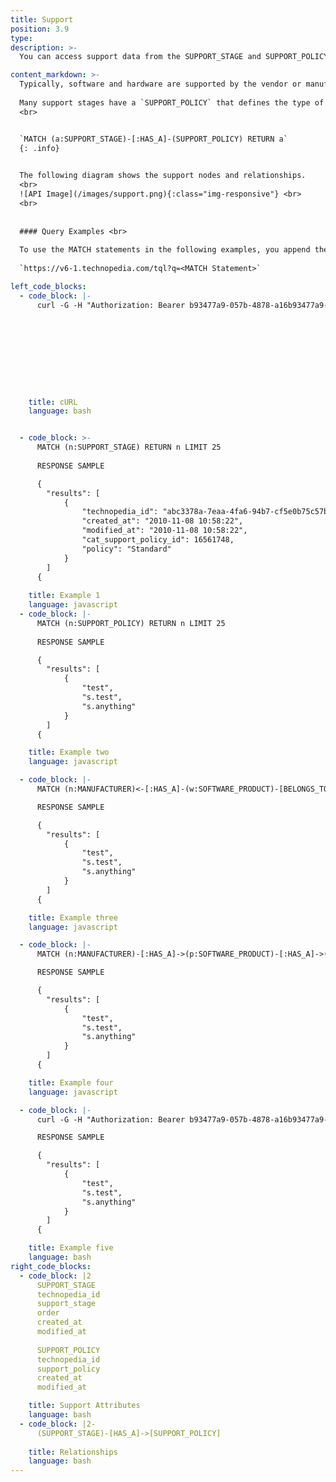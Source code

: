```yaml
---
title: Support
position: 3.9
type: 
description: >-
  You can access support data from the SUPPORT_STAGE and SUPPORT_POLICY nodes, which are connected to Software and Hardware.

content_markdown: >-
  Typically, software and hardware are supported by the vendor or manufacturer. In Technopedia, this support is identified in the `SUPPORT_STAGE` node, which refers to the type of support. The definition attribute provides more detailed information about applicability and timelines.
 
  Many support stages have a `SUPPORT_POLICY` that defines the type of policy, such as standard or Open Source. 
  <br>


  `MATCH (a:SUPPORT_STAGE)-[:HAS_A]-(SUPPORT_POLICY) RETURN a`
  {: .info}
   

  The following diagram shows the support nodes and relationships.
  <br>
  ![API Image](/images/support.png){:class="img-responsive"} <br> 
  <br>
    
 
  #### Query Examples <br>
    
  To use the MATCH statements in the following examples, you append the MATCH statement to the following tql endpoint and run a GET request from a API client or use cURL. <br>
  
  `https://v6-1.technopedia.com/tql?q=<MATCH Statement>`

left_code_blocks:
  - code_block: |-
      curl -G -H "Authorization: Bearer b93477a9-057b-4878-a16b93477a9-057b-4878-a16f-d7f7d1f27a7af-d7f7d1f27a7a" "https://v6.technopedia.com/tql" --data-urlencode' "q=MATCH (h:SUPPORT_STAGE) RETURN h.stage"










    title: cURL 
    language: bash


  - code_block: >-
      MATCH (n:SUPPORT_STAGE) RETURN n LIMIT 25
        
      RESPONSE SAMPLE

      {
        "results": [
            {
                "technopedia_id": "abc3378a-7eaa-4fa6-94b7-cf5e0b75c57b",
                "created_at": "2010-11-08 10:58:22",
                "modified_at": "2010-11-08 10:58:22",
                "cat_support_policy_id": 16561748,
                "policy": "Standard"
            }
        ]
      {      
          
    title: Example 1
    language: javascript
  - code_block: |-
      MATCH (n:SUPPORT_POLICY) RETURN n LIMIT 25
      
      RESPONSE SAMPLE

      {
        "results": [
            {
                "test",
                "s.test",
                "s.anything"
            }
        ]
      {  

    title: Example two
    language: javascript

  - code_block: |-
      MATCH (n:MANUFACTURER)<-[:HAS_A]-(w:SOFTWARE_PRODUCT)-[BELONGS_TO]->(v:CATEGORY_2) RETURN n, w, v

      RESPONSE SAMPLE

      {
        "results": [
            {
                "test",
                "s.test",
                "s.anything"
            }
        ]
      {  

    title: Example three
    language: javascript

  - code_block: |-
      MATCH (n:MANUFACTURER)-[:HAS_A]->(p:SOFTWARE_PRODUCT)-[:HAS_A]->(my_alias:SOFTWARE_VERSION) RETURN n, p, my_alias

      RESPONSE SAMPLE

      {
        "results": [
            {
                "test",
                "s.test",
                "s.anything"
            }
        ]
      {  

    title: Example four
    language: javascript

  - code_block: |-
      curl -G -H "Authorization: Bearer b93477a9-057b-4878-a16b93477a9-057b-4878-a16f-d7f7d1f27a7af-d7f7d1f27a7a" "https://v6.technopedia.com/tql" --data-urlencode' "q=MATCH (h:MANUFACTURER) RETURN h.manufacturer"

      RESPONSE SAMPLE

      {
        "results": [
            {
                "test",
                "s.test",
                "s.anything"
            }
        ]
      {   

    title: Example five
    language: bash
right_code_blocks:
  - code_block: |2
      SUPPORT_STAGE
      technopedia_id
      support_stage
      order
      created_at
      modified_at
      
      SUPPORT_POLICY
      technopedia_id
      support_policy
      created_at
      modified_at

    title: Support Attributes
    language: bash
  - code_block: |2-
      (SUPPORT_STAGE)-[HAS_A]->[SUPPORT_POLICY]
      
    title: Relationships
    language: bash
---
```



